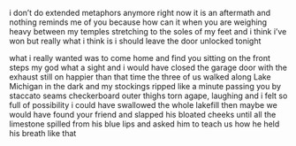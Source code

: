 ﻿i don’t do extended metaphors anymore
right now it is an aftermath
and nothing reminds me of you
because how can it 
when you are weighing heavy between my temples
stretching to the soles of my feet 
and i think i’ve won but really what i think is 
i should leave the door unlocked tonight 

what i really wanted was to come home and find you sitting on the front steps
my god what a sight
and i would have closed the garage door with the exhaust still on 
happier
than that time the three of us walked along Lake Michigan in the dark 
and my stockings ripped like a minute passing you by
staccato seams checkerboard outer thighs
torn agape, laughing 
and i felt so full of possibility i could have swallowed the whole lakefill
then maybe we would have found your friend 
and slapped his bloated cheeks until all the limestone spilled from his blue lips
and asked him to teach us how he held his breath like that 






